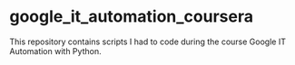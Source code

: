 # google_it_automation_coursera
 This repository contains scripts I had to code during the course Google IT Automation with Python.
